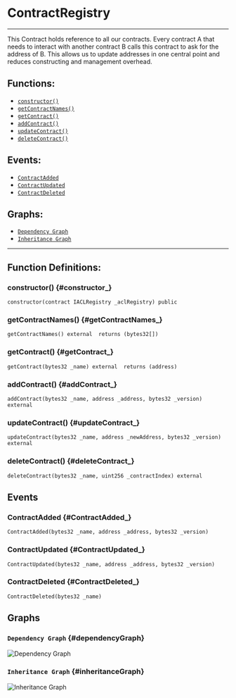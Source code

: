 # ContractRegistry
***
This Contract holds reference to all our contracts. Every contract A that needs to interact with another contract B calls this contract
to ask for the address of B.
This allows us to update addresses in one central point and reduces constructing and management overhead.
## Functions:
- [`constructor()`](#constructor_)
- [`getContractNames()`](#getContractNames_)
- [`getContract()`](#getContract_)
- [`addContract()`](#addContract_)
- [`updateContract()`](#updateContract_)
- [`deleteContract()`](#deleteContract_)
## Events:
- [`ContractAdded`](#ContractAdded_)
- [`ContractUpdated`](#ContractUpdated_)
- [`ContractDeleted`](#ContractDeleted_)
## Graphs:
- [`Dependency Graph`](#dependencyGraph)
- [`Inheritance Graph`](#inheritanceGraph)
***
## Function Definitions:
### <a name="constructor_"></a> constructor() {#constructor_}
```
constructor(contract IACLRegistry _aclRegistry) public 
```
### <a name="getContractNames_"></a> getContractNames() {#getContractNames_}
```
getContractNames() external  returns (bytes32[])
```
### <a name="getContract_"></a> getContract() {#getContract_}
```
getContract(bytes32 _name) external  returns (address)
```
### <a name="addContract_"></a> addContract() {#addContract_}
```
addContract(bytes32 _name, address _address, bytes32 _version) external 
```
### <a name="updateContract_"></a> updateContract() {#updateContract_}
```
updateContract(bytes32 _name, address _newAddress, bytes32 _version) external 
```
### <a name="deleteContract_"></a> deleteContract() {#deleteContract_}
```
deleteContract(bytes32 _name, uint256 _contractIndex) external 
```
## Events
### <a name="ContractAdded_"></a> ContractAdded {#ContractAdded_}
```
ContractAdded(bytes32 _name, address _address, bytes32 _version)
```
### <a name="ContractUpdated_"></a> ContractUpdated {#ContractUpdated_}
```
ContractUpdated(bytes32 _name, address _address, bytes32 _version)
```
### <a name="ContractDeleted_"></a> ContractDeleted {#ContractDeleted_}
```
ContractDeleted(bytes32 _name)
```
## Graphs
### <a name="dependencyGraph"></a> `Dependency Graph` {#dependencyGraph}
![Dependency Graph](images/ContractRegistry_dependency_graph.png)
### <a name="inheritanceGraph"></a> `Inheritance Graph` {#inheritanceGraph}
![Inheritance Graph](images/ContractRegistry_inheritance_graph.png)
